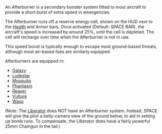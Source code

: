 An Afterburner is a secondary booster system fitted to most aircraft to
provide a short burst of extra speed in emergencies.

The Afterburner runs off a reserve energy cell, shown on the HUD next to
the [Health](Health.md) and Armor bars. Once activated (Default:
SPACE BAR), the aircraft's speed is increased by around 25%, until the
cell is depleted. The cell will recharge over time when the Afterburner
is not in use.

This speed boost is typically enough to escape most ground-based
threats, although most air-based foes are similarly equipped.

Afterburners are equipped in:

- [Galaxy](../vehicles/Galaxy.md)
- [Lodestar](../vehicles/Lodestar.md)
- [Mosquito](../vehicles/Mosquito.md)
- [Phantasm](../vehicles/Phantasm.md)
- [Reaver](../vehicles/Reaver.md)
- [Vulture](../vehicles/Vulture.md)
- [Wasp](../vehicles/Wasp.md)

(Note: The [Liberator](../vehicles/Liberator.md) does NOT have an
Afterburner system. Instead, SPACE will give the pilot a belly-camera
view of the ground below, to aid in setting up bomb runs. To compensate,
the Liberator does have a fairly powerful 25mm Chaingun in the tail.)
<!--[category:Terminology](category:Terminology.md)-->
